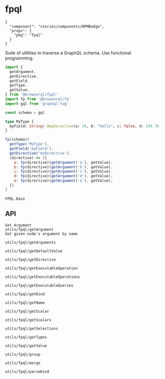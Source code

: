 # fpql

```component
{
  "component": "stories/components/NPMBadge",
  "props": {
    "pkg": "fpql"
  }
}
```

Suite of utilities to traverse a GraphQL schema. Use functional programming.

```javascript
import {
  getArgument,
  getDirective,
  getField,
  getType,
  getValue,
} from '@browserql/fpql'
import fp from '@browserql/fp'
import gql from 'graphql-tag'

const schema = gql
```

```graphql
type MyType {
  myField: String! @myDirective(a: 24, b: "hello", c: false, d: 245.76, e: [24])
}
```

```javascript
fp(schema)(
  getType('MyType'),
  getField('myField'),
  getDirective('myDirective'),
  (directive) => ({
    a: fp(directive)(getArgument('a'), getValue),
    b: fp(directive)(getArgument('b'), getValue),
    c: fp(directive)(getArgument('c'), getValue),
    d: fp(directive)(getArgument('d'), getValue),
    e: fp(directive)(getArgument('e'), getValue),
  })
)
```

```snapshot
FPQL.Base
```

## API

```section
Get Argument
utils/fpql/getArgument
Get given node's argument by name
```

```section-h3
utils/fpql/getArguments
```

```section-h3
utils/fpql/getDefaultValue
```

```section-h3
utils/fpql/getDirective
```

```section-h3
utils/fpql/getExecutableOperation
```

```section-h3
utils/fpql/getExecutableOperations
```

```section-h3
utils/fpql/getExecutableQueries
```

```section-h3
utils/fpql/getKind
```

```section-h3
utils/fpql/getName
```

```section-h3
utils/fpql/getScalar
```

```section-h3
utils/fpql/getScalars
```

```section-h3
utils/fpql/getSelections
```

```section-h3
utils/fpql/getTypes
```

```section-h3
utils/fpql/getValue
```

```section-h3
utils/fpql/group
```

```section-h3
utils/fpql/merge
```

```section-h3
utils/fpql/parseKind
```
